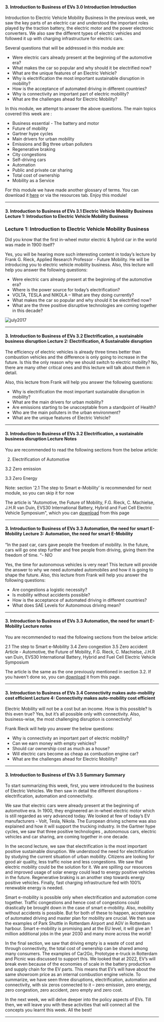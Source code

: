 #### 3. Introduction to Business of EVs   3.0 Introduction   Introduction

Introduction to Electric Vehicle Mobility Business
In the previous week, we saw  the key parts of an electric car and understood the important roles played by the traction battery, the electric motor and the power electronic converters. We also saw the different types of electric vehicles and followed it up with charging infrastructure for electric cars. 

Several questions that will be addressed in this module are:

* Were electric cars already present at the beginning of the automotive era?
* What makes the car so popular and why should it be electrified now?
* What are the unique features of an Electric Vehicle?
* Why is electrification the most important sustainable disruption in mobility?
* How is the acceptance of automated driving in different countries? 
* Why is connectivity an important part of electric mobility?
* What are the challenges ahead for Electric Mobility?

In this module, we attempt to answer the above questions. The main topics covered this week are :

* Business essential - The battery and motor
* Future of mobility
* Gartner hype cycles
* Main drivers for urban mobility
* Emissions and Big three urban polluters
* Regenerative braking
* City congestions
* Self-driving cars
* Automation
* Public and private car sharing
* Total cost of ownership
* Mobility as a Service

For this module we have made another glossary of terms. You can download it [here](https://prod-edxapp.edx-cdn.org/assets/courseware/v1/7712c6a453f078a3a1071aa5df0e6335/asset-v1:DelftX+eCARS1x+1T2018a+type@asset+block/EV_Glossary_of_Terms_M3_eCARS1X.pdf) or via the resources tab. Enjoy this module!

---

#### 3. Introduction to Business of EVs   3.1 Electric Vehicle Mobility Business   Lecture 1: Introduction to Electric Vehicle Mobility Business

### Lecture 1: Introduction to Electric Vehicle Mobility Business


Did you know that the first in-wheel motor electric & hybrid car in the world was made in 1900 itself? 

Yes, you will be hearing more such interesting content in today’s lecture by Frank G. Rieck, Applied Research Professor - Future Mobility. He will be introducing you to electric vehicle mobility business. Also, this lecture will help you answer the following questions:

* Were electric cars already present at the beginning of the automotive era?
* Where is the power source for today’s electrification?
* VOLTA, TESLA and NIKOLA – What are they doing currently?
* What makes the car so popular and why should it be electrified now?
* What are the three positive disruptive technologies are coming together in this decade?

![july2017](https://prod-edxapp.edx-cdn.org/assets/courseware/v1/d1687e22f286e98c4f6fe268b110ae18/asset-v1:DelftX+eCARS1x+1T2018a+type@asset+block/GartnerHypeCycle.png)

---

#### 3. Introduction to Business of EVs   3.2 Electrification, a sustainable business disruption   Lecture 2: Electrification, A Sustainable disruption


The efficiency of electric vehicles is already three times better than combustion vehicles and the difference is only going to increase in the future. Is this the only reason why we should switch to electric mobility? No, there are many other critical ones and this lecture will talk about them in detail.

Also, this lecture from Frank will help you answer the following questions:

* Why is electrification the most important sustainable disruption in mobility?
* What are the main drivers for urban mobility? 
* Are emissions starting to be unacceptable from a standpoint of Health?
* Who are the main polluters in the urban environment?
* What are the unique features of Electric Vehicle?



---

#### 3. Introduction to Business of EVs   3.2 Electrification, a sustainable business disruption   Lecture Notes

You are recommended to read the following sections from the below article:

2. Electrification of Automotive

3.2 Zero emission

3.3 Zero Energy

Note: section '2.1 The step to Smart e-Mobility' is recommended for next module, so you can skip it for now

The article is "Automotive, the Future of Mobility, F.G. Rieck, C. Machielse, J.H.R van Duin, EVS30 International Battery, 
Hybrid and Fuel Cell Electric Vehicle Symposium", which you can [download](https://www.researchgate.net/publication/320490142_The_Future_of_Mobility) from this page

---

#### 3. Introduction to Business of EVs   3.3 Automation, the need for smart E-Mobility   Lecture 3: Automation, the need for smart E-Mobility

“In the past car, cars gave people the freedom of mobility. In the future, cars will go one step further and free people from driving, giving them the freedom of time. “- NIO

Yes, the time for autonomous vehicles is very near! This lecture will provide the answer to why we need automated automobiles and how it is going to shape the future. Also, this lecture from Frank will help you answer the following questions:

* Are congestions a logistic necessity? 
* Is mobility without accidents possible?
* How is the acceptance of automated driving in different countries? 
* What does SAE Levels for Autonomous driving mean? 

---

#### 3. Introduction to Business of EVs   3.3 Automation, the need for smart E-Mobility   Lecture notes

You are recommended to read the following sections from the below article:

2.1 The step to Smart e-Mobility
3.4 Zero congestion
3.5 Zero accident
Article  - Automotive, the Future of Mobility, F.G. Rieck, C. Machielse, J.H.R van Duin, EVS30 International Battery, Hybrid and Fuel Cell Electric Vehicle Symposium

The article is the same as the one previously mentioned in section 3.2. If you haven't done so, you can [download](https://www.researchgate.net/publication/320490142_The_Future_of_Mobility) it from this page. 


---

#### 3. Introduction to Business of EVs   3.4 Connectivity makes auto-mobility cost efficient   Lecture 4: Connectivity makes auto-mobility cost efficient

Electric Mobility will not be a cost but an income. How is this possible? Is this even true?  Yes, but it’s all possible only with connectivity. Also, business-wise, the most challenging disruption is connectivity! 

Frank Rieck will help you answer the below questions:

* Why is connectivity an important part of electric mobility?
* Can we earn money with empty vehicles? 
* Should car ownership cost as much as a house?
* Will electric cars become as cheap as combustion engine car?
* What are the challenges ahead for Electric Mobility?

---

#### 3. Introduction to Business of EVs   3.5 Summary   Summary

To start summarizing this week, first,  you were introduced to the business of Electric Vehicles. We then saw in detail the different disruptions - electrification, automation and connectivity.  

We saw that electric cars were already present at the beginning of automotive era. In 1900, they engineered an in-wheel electric motor which is still regarded as very advanced today. We looked at few of today’s EV manufacturers - Volt, Tesla, Nikola. The European driving scheme was also explained and how it will support the trucking industry. In the Gartner hype cycles, we saw that three positive technologies , autonomous cars, electric vehicles and car sharing, are coming together in one decade. 

In the second lecture, we saw that electrification is the most important positive sustainable disruption.  We understood the need for electrification by studying the current situation of urban mobility. Citizens are looking for good air quality, less traffic noise and less congestions. We saw that electric mobility could be the solution for it. We are spilling our resources and improved usage of solar energy could lead to energy positive vehicles in the future. Regenerative braking is an another step towards energy positive vehicles. Finally, fast charging infrastructure fed with 100% renewable energy is needed.

Smart e-mobility is possible only when electrification and automation come together. Traffic congestions and hence cost of congestions could drastically be brought down in the case of smart e-mobility. Also, mobility without accidents is possible. But for both of these to happen, acceptance of automated driving and master plan for mobility are crucial. We then saw the examples of Park Shuttle in Rotterdam Airport and AGV in Rotterdam harbour. Smart e-mobility is promising and at the EU level, it will give an 1 million additional jobs in the year 2030 and many more across the world! 

In the final section, we saw that driving empty is a waste of cost and through connectivity, the total cost of ownership can be shared among many consumers. The examples of Car2Go, Prototype e-truck in Rotterdam and Picnic was discussed to support this. We looked that at 2022, EV’s will break even because of the economies of scale in the battery production and supply chain for the EV parts. This means that EV’s will have about the same showroom price as an internal combustion engine vehicle. To summarize, we have seen three disruptions, electrification, automation and connectivity, with six zeros connected to it – zero emission, zero energy, zero congestion, zero accident, zero empty and zero cost.

In the next week, we will delve deeper into the policy aspects of EVs. Till then, we will leave you with these activities that will connect all the concepts you learnt this week. All the best! 


---



